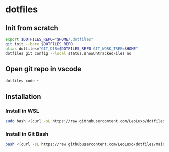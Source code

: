 # dotfiles

## Init from scratch

```bash
export $DOTFILES_REPO="$HOME/.dotfiles"
git init --bare $DOTFILES_REPO
alias dotfiles="GIT_DIR=$DOTFILES_REPO GIT_WORK_TREE=$HOME"
dotfiles git config --local status.showUntrackedFiles no
```

## Open git repo in vscode

```bash
dotfiles code ~
```

## Installation
### Install in WSL
```bash
sudo bash <(curl -sL https://raw.githubusercontent.com/LeoLuxo/dotfiles/main/bootstrap-wsl.sh)
```

### Install in Git Bash
```bash
bash <(curl -sL https://raw.githubusercontent.com/LeoLuxo/dotfiles/main/bootstrap-gitbash.sh)
```